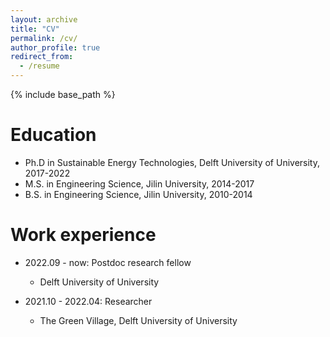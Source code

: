 ```yaml
---
layout: archive
title: "CV"
permalink: /cv/
author_profile: true
redirect_from:
  - /resume
---
```


{% include base_path %}

Education
======
* Ph.D in Sustainable Energy Technologies, Delft University of University, 2017-2022
* M.S. in Engineering Science, Jilin University, 2014-2017
* B.S. in Engineering Science, Jilin University, 2010-2014



Work experience
======
* 2022.09 - now: Postdoc research fellow
  * Delft University of University


* 2021.10 - 2022.04: Researcher
  * The Green Village, Delft University of University

